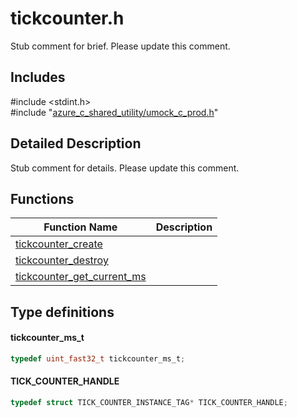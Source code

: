 # tickcounter.h 

Stub comment for brief. Please update this comment.

## Includes

\#include <stdint.h>  
\#include "[azure_c_shared_utility/umock_c_prod.h](umock-c-prod-h.md)"  

## Detailed Description

Stub comment for details. Please update this comment.

## Functions

Function Name                  | Description                                
--------------------------------|---------------------------------------------
[tickcounter_create](./tickcounter-h/tickcounter-create.md)            | 
[tickcounter_destroy](./tickcounter-h/tickcounter-destroy.md)            | 
[tickcounter_get_current_ms](./tickcounter-h/tickcounter-get-current-ms.md)            | 

## Type definitions

#### tickcounter_ms_t

```C
typedef uint_fast32_t tickcounter_ms_t;
```

#### TICK_COUNTER_HANDLE

```C
typedef struct TICK_COUNTER_INSTANCE_TAG* TICK_COUNTER_HANDLE;
```


